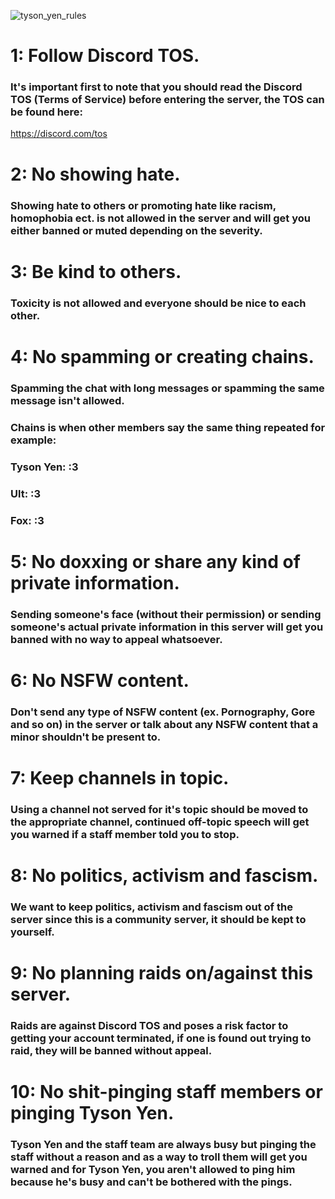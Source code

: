![tyson_yen_rules](https://github.com/FoxTheRigger/tyson-cord-rules/assets/103516887/b33075e4-8337-4967-a655-b72b1bc14502)

# 1: Follow Discord TOS.
### It's important first to note that you should read the Discord TOS (Terms of Service) before entering the server, the TOS can be found here:
https://discord.com/tos

# 2: No showing hate.
### Showing hate to others or promoting hate like racism, homophobia ect. is not allowed in the server and will get you either banned or muted depending on the severity.

# 3: Be kind to others.
### Toxicity is not allowed and everyone should be nice to each other.

# 4: No spamming or creating chains.
### Spamming the chat with long messages or spamming the same message isn't allowed.
### Chains is when other members say the same thing repeated for example:

### Tyson Yen: :3
### Ult: :3
### Fox: :3

# 5: No doxxing or share any kind of private information.
### Sending someone's face (without their permission) or sending someone's actual private information in this server will get you banned with no way to appeal whatsoever.

# 6: No NSFW content.
### Don't send any type of NSFW content (ex. Pornography, Gore and so on) in the server or talk about any NSFW content that a minor shouldn't be present to.

# 7: Keep channels in topic.
### Using a channel not served for it's topic should be moved to the appropriate channel, continued off-topic speech will get you warned if a staff member told you to stop.

# 8: No politics, activism and fascism.
### We want to keep politics, activism and fascism out of the server since this is a community server, it should be kept to yourself.

# 9: No planning raids on/against this server.
### Raids are against Discord TOS and poses a risk factor to getting your account terminated, if one is found out trying to raid, they will be banned without appeal.

# 10: No shit-pinging staff members or pinging Tyson Yen.
### Tyson Yen and the staff team are always busy but pinging the staff without a reason and as a way to troll them will get you warned and for Tyson Yen, you aren't allowed to ping him because he's busy and can't be bothered with the pings.
